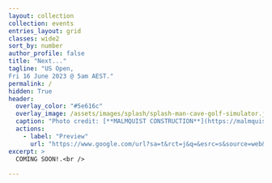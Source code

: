 ```yaml
---
layout: collection
collection: events
entries_layout: grid
classes: wide2
sort_by: number
author_profile: false
title: "Next..."
tagline: "US Open, 
Fri 16 June 2023 @ 5am AEST."
permalink: /
hidden: True
header:
  overlay_color: "#5e616c"
  overlay_image: /assets/images/splash/splash-man-cave-golf-simulator.jpg
  caption: "Photo credit: [**MALMQUIST CONSTRUCTION**](https://malmquist.com)"
  actions:
    - label: "Preview"
      url: "https://www.google.com/url?sa=t&rct=j&q=&esrc=s&source=web&cd=&cad=rja&uact=8&ved=2ahUKEwip7rjcobr_AhUHjFYBHXWwAYIQFnoECBIQAQ&url=https%3A%2F%2Fwww.usopen.com%2F&usg=AOvVaw1qtzAAJn_MO1485bcCpPSK"
excerpt: >
  COMING SOON!.<br />
 
---
```


